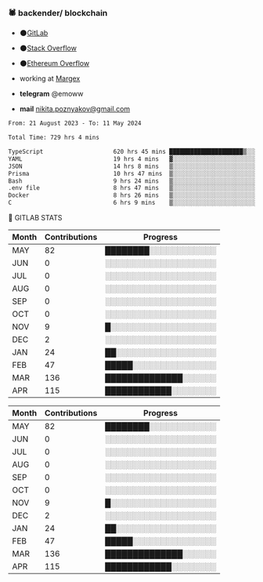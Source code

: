 ### 🕷 backender/ blockchain

- 🌑[GitLab](https://gitlab.com/emochka2007)
- 🌑[Stack Overflow](https://stackoverflow.com/users/21364335/nick)
- 🌑[Ethereum Overflow](https://ethereum.stackexchange.com/users/133652/nick)

- working at [Margex](https://margex.com/en)
- **telegram** @emoww
- **mail** nikita.poznyakov@gmail.com

<!--START_SECTION:waka-->

```txt
From: 21 August 2023 - To: 11 May 2024

Total Time: 729 hrs 4 mins

TypeScript                    620 hrs 45 mins █████████████████████▒░░░   85.12 %
YAML                          19 hrs 4 mins   ▓░░░░░░░░░░░░░░░░░░░░░░░░   02.62 %
JSON                          14 hrs 8 mins   ▒░░░░░░░░░░░░░░░░░░░░░░░░   01.94 %
Prisma                        10 hrs 47 mins  ▒░░░░░░░░░░░░░░░░░░░░░░░░   01.48 %
Bash                          9 hrs 24 mins   ▒░░░░░░░░░░░░░░░░░░░░░░░░   01.29 %
.env file                     8 hrs 47 mins   ▒░░░░░░░░░░░░░░░░░░░░░░░░   01.21 %
Docker                        8 hrs 26 mins   ▒░░░░░░░░░░░░░░░░░░░░░░░░   01.16 %
C                             6 hrs 9 mins    ▒░░░░░░░░░░░░░░░░░░░░░░░░   00.85 %
```

<!--END_SECTION:waka-->


🦊 GITLAB STATS

<!--START_SECTION:emo-gitlab-->
<!--END_SECTION:emo-gitlab-->
| Month | Contributions | Progress | 
|-------|---------------|---------------------------|
|MAY|82 |████████░░░░░░░░░░░░|
|JUN|0  |░░░░░░░░░░░░░░░░░░░░|
|JUL|0  |░░░░░░░░░░░░░░░░░░░░|
|AUG|0  |░░░░░░░░░░░░░░░░░░░░|
|SEP|0  |░░░░░░░░░░░░░░░░░░░░|
|OCT|0  |░░░░░░░░░░░░░░░░░░░░|
|NOV|9  |█░░░░░░░░░░░░░░░░░░░|
|DEC|2  |░░░░░░░░░░░░░░░░░░░░|
|JAN|24 |██░░░░░░░░░░░░░░░░░░|
|FEB|47 |█████░░░░░░░░░░░░░░░|
|MAR|136|██████████████░░░░░░|
|APR|115|████████████░░░░░░░░|

| Month | Contributions | Progress | 
|-------|---------------|---------------------------|
|MAY|82 |████████░░░░░░░░░░░░|
|JUN|0  |░░░░░░░░░░░░░░░░░░░░|
|JUL|0  |░░░░░░░░░░░░░░░░░░░░|
|AUG|0  |░░░░░░░░░░░░░░░░░░░░|
|SEP|0  |░░░░░░░░░░░░░░░░░░░░|
|OCT|0  |░░░░░░░░░░░░░░░░░░░░|
|NOV|9  |█░░░░░░░░░░░░░░░░░░░|
|DEC|2  |░░░░░░░░░░░░░░░░░░░░|
|JAN|24 |██░░░░░░░░░░░░░░░░░░|
|FEB|47 |█████░░░░░░░░░░░░░░░|
|MAR|136|██████████████░░░░░░|
|APR|115|████████████░░░░░░░░|



